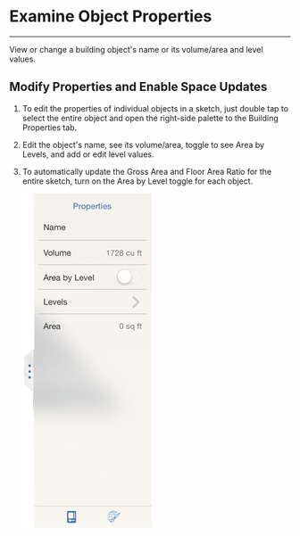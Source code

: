 # Examine Object Properties

----

View or change a building object's name or its volume/area and level values.

## Modify Properties and Enable Space Updates

1. To edit the properties of individual objects in a sketch, just double tap to select the entire object and open the right-side palette to the Building Properties tab.
2. Edit the object's name, see its volume/area, toggle to see Area by Levels, and add or edit level values.
3. To automatically update the Gross Area and Floor Area Ratio for the entire sketch, turn on the Area by Level toggle for each object. 
    
    ![](Images/GUID-0C94BB0C-B140-4A12-A878-B023C8A25D42-low.png)

